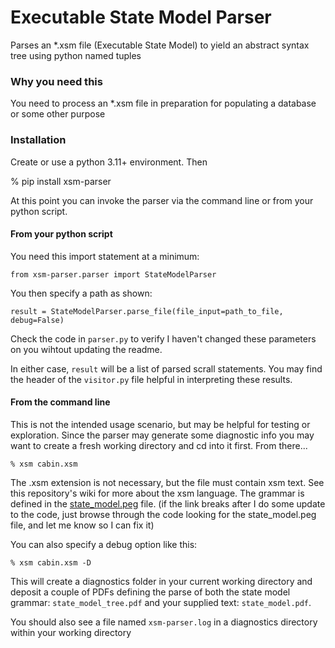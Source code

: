 # Executable State Model Parser

Parses an *.xsm file (Executable State Model) to yield an abstract syntax tree using python named tuples

### Why you need this

You need to process an *.xsm file in preparation for populating a database or some other purpose

### Installation

Create or use a python 3.11+ environment. Then

% pip install xsm-parser

At this point you can invoke the parser via the command line or from your python script.

#### From your python script

You need this import statement at a minimum:

    from xsm-parser.parser import StateModelParser

You then specify a path as shown:

    result = StateModelParser.parse_file(file_input=path_to_file, debug=False)

Check the code in `parser.py` to verify I haven't changed these parameters on you wihtout updating the readme.

In either case, `result` will be a list of parsed scrall statements. You may find the header of the `visitor.py`
file helpful in interpreting these results.

#### From the command line

This is not the intended usage scenario, but may be helpful for testing or exploration. Since the parser
may generate some diagnostic info you may want to create a fresh working directory and cd into it
first. From there...

    % xsm cabin.xsm

The .xsm extension is not necessary, but the file must contain xsm text. See this repository's wiki for
more about the xsm language. The grammar is defined in the [state_model.peg](https://github.com/modelint/xsm-parser/blob/main/src/xsm_parser/state_model.peg) file. (if the link breaks after I do some update to the code, 
just browse through the code looking for the state_model.peg file, and let me know so I can fix it)

You can also specify a debug option like this:

    % xsm cabin.xsm -D

This will create a diagnostics folder in your current working directory and deposit a couple of PDFs defining
the parse of both the state model grammar: `state_model_tree.pdf` and your supplied text: `state_model.pdf`.

You should also see a file named `xsm-parser.log` in a diagnostics directory within your working directory
